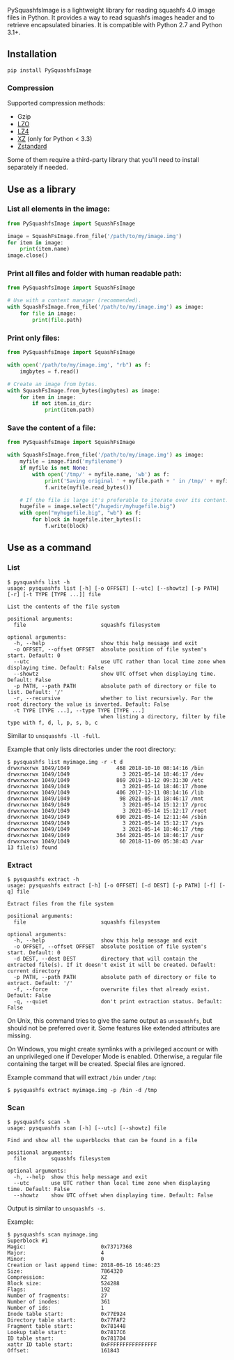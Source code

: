 PySquashfsImage is a lightweight library for reading squashfs 4.0 image files in Python.
It provides a way to read squashfs images header and to retrieve encapsulated binaries.
It is compatible with Python 2.7 and Python 3.1+.

## Installation

```
pip install PySquashfsImage
```

### Compression

Supported compression methods:

- Gzip
- [LZO](https://pypi.org/project/python-lzo/)
- [LZ4](https://pypi.org/project/lz4/)
- [XZ](https://pypi.org/project/backports.lzma/) (only for Python < 3.3)
- [Zstandard](https://pypi.org/project/zstandard/)

Some of them require a third-party library that you'll need to install
separately if needed.

## Use as a library

### List all elements in the image:
```python
from PySquashfsImage import SquashFsImage

image = SquashFsImage.from_file('/path/to/my/image.img')
for item in image:
    print(item.name)
image.close()
```

### Print all files and folder with human readable path:
```python
from PySquashfsImage import SquashFsImage

# Use with a context manager (recommended).
with SquashFsImage.from_file('/path/to/my/image.img') as image:
    for file in image:
        print(file.path)
```

### Print only files:
```python
from PySquashfsImage import SquashFsImage

with open('/path/to/my/image.img', "rb") as f:
    imgbytes = f.read()

# Create an image from bytes.
with SquashFsImage.from_bytes(imgbytes) as image:
    for item in image:
        if not item.is_dir:
            print(item.path)
```

### Save the content of a file:
```python
from PySquashfsImage import SquashFsImage

with SquashFsImage.from_file('/path/to/my/image.img') as image:
    myfile = image.find('myfilename')
    if myfile is not None:
        with open('/tmp/' + myfile.name, 'wb') as f:
            print('Saving original ' + myfile.path + ' in /tmp/' + myfile.name)
            f.write(myfile.read_bytes())

    # If the file is large it's preferable to iterate over its content.
    hugefile = image.select("/hugedir/myhugefile.big")
    with open("myhugefile.big", "wb") as f:
        for block in hugefile.iter_bytes():
            f.write(block)
```

## Use as a command

### List

```
$ pysquashfs list -h
usage: pysquashfs list [-h] [-o OFFSET] [--utc] [--showtz] [-p PATH] [-r] [-t TYPE [TYPE ...]] file

List the contents of the file system

positional arguments:
  file                        squashfs filesystem

optional arguments:
  -h, --help                  show this help message and exit
  -o OFFSET, --offset OFFSET  absolute position of file system's start. Default: 0
  --utc                       use UTC rather than local time zone when displaying time. Default: False
  --showtz                    show UTC offset when displaying time. Default: False
  -p PATH, --path PATH        absolute path of directory or file to list. Default: '/'
  -r, --recursive             whether to list recursively. For the root directory the value is inverted. Default: False
  -t TYPE [TYPE ...], --type TYPE [TYPE ...]
                              when listing a directory, filter by file type with f, d, l, p, s, b, c
```

Similar to `unsquashfs -ll -full`.

Example that only lists directories under the root directory:
```
$ pysquashfs list myimage.img -r -t d
drwxrwxrwx 1049/1049               468 2018-10-10 08:14:16 /bin
drwxrwxrwx 1049/1049                 3 2021-05-14 18:46:17 /dev
drwxrwxrwx 1049/1049               869 2019-11-12 09:31:30 /etc
drwxrwxrwx 1049/1049                 3 2021-05-14 18:46:17 /home
drwxrwxrwx 1049/1049               406 2017-12-11 08:14:16 /lib
drwxrwxrwx 1049/1049                98 2021-05-14 18:46:17 /mnt
drwxrwxrwx 1049/1049                 3 2021-05-14 15:12:17 /proc
drwxrwxrwx 1049/1049                 3 2021-05-14 15:12:17 /root
drwxrwxrwx 1049/1049               690 2021-05-14 12:11:44 /sbin
drwxrwxrwx 1049/1049                 3 2021-05-14 15:12:17 /sys
drwxrwxrwx 1049/1049                 3 2021-05-14 18:46:17 /tmp
drwxrwxrwx 1049/1049               364 2021-05-14 18:46:17 /usr
drwxrwxrwx 1049/1049                60 2018-11-09 05:38:43 /var
13 file(s) found
```

### Extract

```
$ pysquashfs extract -h
usage: pysquashfs extract [-h] [-o OFFSET] [-d DEST] [-p PATH] [-f] [-q] file

Extract files from the file system

positional arguments:
  file                        squashfs filesystem

optional arguments:
  -h, --help                  show this help message and exit
  -o OFFSET, --offset OFFSET  absolute position of file system's start. Default: 0
  -d DEST, --dest DEST        directory that will contain the extracted file(s). If it doesn't exist it will be created. Default: current directory
  -p PATH, --path PATH        absolute path of directory or file to extract. Default: '/'
  -f, --force                 overwrite files that already exist. Default: False
  -q, --quiet                 don't print extraction status. Default: False
```

On Unix, this command tries to give the same output as `unsquashfs`, but should
not be preferred over it. Some features like extended attributes are missing.

On Windows, you might create symlinks with a privileged account or with an
unprivileged one if Developer Mode is enabled.
Otherwise, a regular file containing the target will be created.
Special files are ignored.

Example command that will extract `/bin` under `/tmp`:
```
$ pysquashfs extract myimage.img -p /bin -d /tmp
```

### Scan

```
$ pysquashfs scan -h
usage: pysquashfs scan [-h] [--utc] [--showtz] file

Find and show all the superblocks that can be found in a file

positional arguments:
  file        squashfs filesystem

optional arguments:
  -h, --help  show this help message and exit
  --utc       use UTC rather than local time zone when displaying time. Default: False
  --showtz    show UTC offset when displaying time. Default: False
```

Output is similar to `unsquashfs -s`.

Example:
```
$ pysquashfs scan myimage.img
Superblock #1
Magic:                        0x73717368
Major:                        4
Minor:                        0
Creation or last append time: 2018-06-16 16:46:23
Size:                         7864320
Compression:                  XZ
Block size:                   524288
Flags:                        192
Number of fragments:          27
Number of inodes:             361
Number of ids:                1
Inode table start:            0x77E924
Directory table start:        0x77FAF2
Fragment table start:         0x781448
Lookup table start:           0x7817C6
ID table start:               0x7817D4
xattr ID table start:         0xFFFFFFFFFFFFFFFF
Offset:                       161843
```